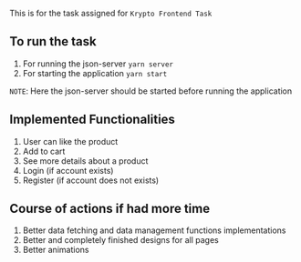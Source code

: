 This is for the task assigned for `Krypto Frontend Task`

## To run the task
1. For running the json-server `yarn server`
2. For starting the application `yarn start`

`NOTE`: Here the json-server should be started before running the application

## Implemented Functionalities
1. User can like the product
2. Add to cart
3. See more details about a product
4. Login (if account exists)
5. Register (if account does not exists)

## Course of actions if had more time
1. Better data fetching and data management functions implementations
2. Better and completely finished designs for all pages
3. Better animations
